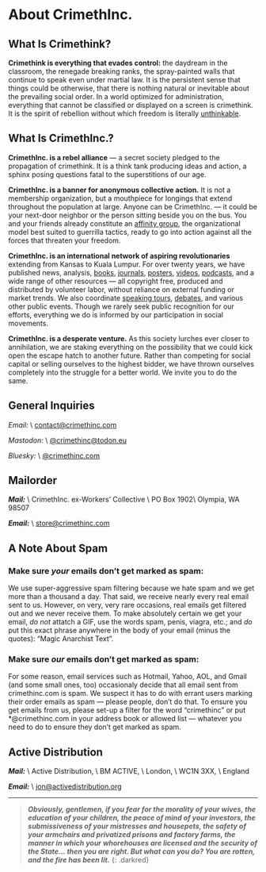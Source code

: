 # About CrimethInc.

## What Is Crimethink?

**Crimethink is everything that evades control:** the daydream in the classroom, the renegade breaking ranks, the spray-painted walls that continue to speak even under martial law. It is the persistent sense that things could be otherwise, that there is nothing natural or inevitable about the prevailing social order. In a world optimized for administration, everything that cannot be classified or displayed on a screen is crimethink. It is the spirit of rebellion without which freedom is literally [unthinkable](https://moxie.org/2013/06/12/we-should-all-have-something-to-hide.html).

## What Is CrimethInc.?

**CrimethInc. is a rebel alliance** — a secret society pledged to the propagation of crimethink. It is a think tank producing ideas and action, a sphinx posing questions fatal to the superstitions of our age.

**CrimethInc. is a banner for anonymous collective action.** It is not a membership organization, but a mouthpiece for longings that extend throughout the population at large. Anyone can be CrimethInc. — it could be your next-door neighbor or the person sitting beside you on the bus. You and your friends already constitute an [affinity group](http://destructables.org/node/54), the organizational model best suited to guerrilla tactics, ready to go into action against all the forces that threaten your freedom.

**CrimethInc. is an international network of aspiring revolutionaries** extending from Kansas to Kuala Lumpur. For over twenty years, we have published news, analysis, [books](/books), [journals](/journals), [posters](/posters), [videos](/videos), [podcasts](/podcast), and a wide range of other resources — all copyright free, produced and distributed by volunteer labor, without reliance on external funding or market trends. We also coordinate [speaking tours](/2015/12/28/report-to-change-everything-us-tour), [debates](/2012/09/17/post-debate-debrief-video-and-libretto), and various other public events. Though we rarely seek public recognition for our efforts, everything we do is informed by our participation in social movements.

**CrimethInc. is a desperate venture.** As this society lurches ever closer to annihilation, we are staking everything on the possibility that we could kick open the escape hatch to another future. Rather than competing for social capital or selling ourselves to the highest bidder, we have thrown ourselves completely into the struggle for a better world. We invite you to do the same.

## General Inquiries

_Email:_ \\
[contact@crimethinc.com](mailto:contact@crimethinc.com)

_Mastodon:_ \\
[@crimethinc@todon.eu](https://todon.eu/@CrimethInc)

_Bluesky:_ \\
[@crimethinc.com](https://bsky.app/profile/crimethinc.bsky.social)

## Mailorder

**_Mail:_** \\
CrimethInc. ex-Workers’ Collective \\
PO Box 1902\\
Olympia, WA 98507

**_Email:_** \\
[store@crimethinc.com](mailto:store@crimethinc.com)

## A Note About Spam

### Make sure _your_ emails don’t get marked as spam:

We use super-aggressive spam filtering because we hate spam and we get more than a thousand a day. That said, we receive nearly every real email sent to us. However, on very, very rare occasions, real emails get filtered out and we never receive them. To make absolutely certain we get your email, _do not_ attatch a GIF, use the words spam, penis, viagra, etc.; and _do_ put this exact phrase anywhere in the body of your email (minus the quotes): “Magic Anarchist Text”.

### Make sure _our_ emails don’t get marked as spam:

For some reason, email services such as Hotmail, Yahoo, AOL, and Gmail (and some small ones, too) occasionaly decide that all email sent from crimethinc.com is spam. We suspect it has to do with errant users marking their order emails as spam — please people, don’t do that. To ensure you get emails from us, please set-up a filter for the word “crimethinc” or put *@crimethinc.com in your address book or allowed list — whatever you need to do to ensure they don’t get marked as spam.

## Active Distribution

**_Mail:_** \\
Active Distribution, \\
BM ACTIVE, \\
London, \\
WC1N 3XX, \\
England

**_Email:_** \\
[jon@activedistribution.org](mailto:jon@activedistribution.org)

***

> **_Obviously, gentlemen, if you fear for the morality of your wives, the education of your children, the peace of mind of your investors, the submissiveness of your mistresses and housepets, the safety of your armchairs and privatized prisons and factory farms, the manner in which your whorehouses are licensed and the security of the State… then you are right. But what can you do? You are rotten, and the fire has been lit._**
{: .darkred}
